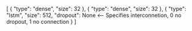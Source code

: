 [
    {
        "type": "dense",
        "size": 32
    },
    {
        "type": "dense",
        "size": 32
    },
    {
        "type": "lstm",
        "size": 512,
	"dropout": None <-- Specifies interconnetion, 0 no dropout, 1 no connection
    }
]